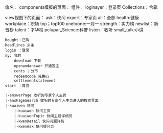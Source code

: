 命名：
components模板的页面：
组件：
	loginayer：登录页
	Collections：合辑


view视图下的页面：
	ask：快问
	expert：专家页
			all：全部
			health:健康
			workplace：职场
			top；top100
			onetoone:一对一
			strength：实力榜
			newlist：新晋榜
			talent：才华榜
			polupar_Science:科普
	listen：收听
	small_talk:小讲
	
	bought：已购
	headlines 头条
	login ：登录
	my: 我的
		download 下载
		openandanswer 开通答主
		cents ；分币
		redeemcode 兑换码
		settlementstatement
	start ：首页

	|-answerPage 收听的专家个人主页
	|-ansPageSearch 收听的专家个人主页进入的搜索界面
	|-kuaiwen 快问
		|-kuaiwen 快问主页
		|-kuaiwenTopic 快问主题详细页
		|-kwenDetail 快问问题详情
		|-kwenAsk 快问提问页
